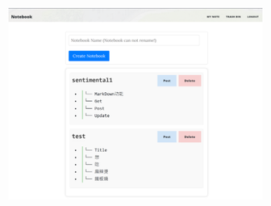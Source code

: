 ![image](https://github.com/Andy61490963/NotebookApp/blob/a8d9859d51bbf7ea7d75cfcd55dd72cb58410c12/notebook.png)

